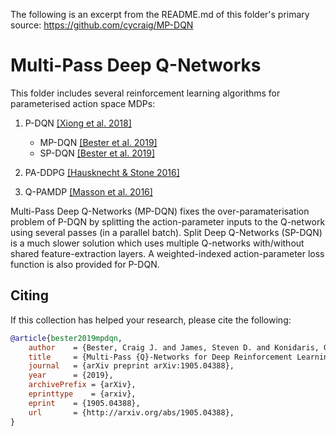 The following is an excerpt from the README.md of this folder's primary source: https://github.com/cycraig/MP-DQN

#  Multi-Pass Deep Q-Networks

This folder includes several reinforcement learning algorithms for parameterised action space MDPs:

1. P-DQN [[Xiong et al. 2018]](https://arxiv.org/abs/1810.06394)

    - MP-DQN [[Bester et al. 2019]](https://arxiv.org/abs/1905.04388)
    - SP-DQN [[Bester et al. 2019]](https://arxiv.org/abs/1905.04388)
   
2. PA-DDPG [[Hausknecht & Stone 2016]](https://arxiv.org/abs/1511.04143)
3. Q-PAMDP [[Masson et al. 2016]](https://arxiv.org/abs/1509.01644)

Multi-Pass Deep Q-Networks (MP-DQN) fixes the over-paramaterisation problem of P-DQN by splitting the action-parameter inputs to the Q-network using several passes (in a parallel batch). Split Deep Q-Networks (SP-DQN) is a much slower solution which uses multiple Q-networks with/without shared feature-extraction layers. A weighted-indexed action-parameter loss function is also provided for P-DQN.


## Citing
If this collection has helped your research, please cite the following:

```bibtex
@article{bester2019mpdqn,
	author    = {Bester, Craig J. and James, Steven D. and Konidaris, George D.},
	title     = {Multi-Pass {Q}-Networks for Deep Reinforcement Learning with Parameterised Action Spaces},
	journal   = {arXiv preprint arXiv:1905.04388},
	year      = {2019},
	archivePrefix = {arXiv},
	eprinttype    = {arxiv},
	eprint    = {1905.04388},
	url       = {http://arxiv.org/abs/1905.04388},
}
```
